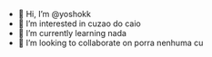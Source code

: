 - 👋 Hi, I’m @yoshokk
- 👀 I’m interested in cuzao do caio
- 🌱 I’m currently learning nada
- 💞️ I’m looking to collaborate on porra nenhuma
cu


